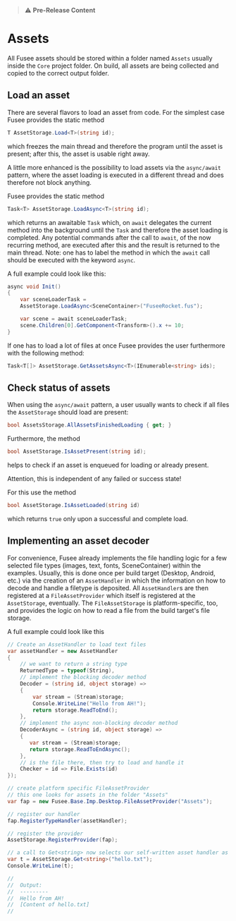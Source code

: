  > ⚠️ **Pre-Release Content**  

# Assets

All Fusee assets should be stored within a folder named `Assets` usually inside the `Core` project folder. On build, all assets are being collected and copied to the correct output folder.

## Load an asset

There are several flavors to load an asset from code. For the simplest case Fusee provides the static method

```csharp
T AssetStorage.Load<T>(string id);
```

which freezes the main thread and therefore the program until the asset is present; after this, the asset is usable right away.

A little more enhanced is the possibility to load assets via the `async/await` pattern, where the asset loading is executed in a different thread and does therefore not block anything.

Fusee provides the static method

```csharp
Task<T> AssetStorage.LoadAsync<T>(string id);
```

which returns an awaitable `Task` which, on `await` delegates the current method into the background until the `Task` and therefore the asset loading is completed. Any potential commands after the call to `await`, of the now recurring method, are executed after this and the result is returned to the main thread. Note: one has to label the method in which the `await` call should be executed with the keyword `async`.

A full example could look like this:

```csharp
async void Init()
{
    var sceneLoaderTask =
    AssetStorage.LoadAsync<SceneContainer>("FuseeRocket.fus");

    var scene = await sceneLoaderTask;
    scene.Children[0].GetComponent<Transform>().x += 10;
}
```

If one has to load a lot of files at once Fusee provides the user furthermore with the following method:

```csharp
Task<T[]> AssetStorage.GetAssetsAsync<T>(IEnumerable<string> ids);
```

## Check status of assets

When using the `async/await` pattern, a user usually wants to check if all files the `AssetStorage` should load are present:

```csharp
bool AssetsStorage.AllAssetsFinishedLoading { get; }
```

Furthermore, the method

```csharp
bool AssetStorage.IsAssetPresent(string id);
```

helps to check if an asset is enqueued for loading or already present.

Attention, this is independent of any failed or success state!

For this use the method

```csharp
bool AssetStorage.IsAssetLoaded(string id)
```

which returns `true` only upon a successful and complete load.

## Implementing an asset decoder

For convenience, Fusee already implements the file handling logic for a few selected file types (images, text, fonts, SceneContainer) within the examples. Usually, this is done once per build target (Desktop, Android, etc.) via the creation of an `AssetHandler` in which the information on how to decode and handle a filetype is deposited. All `AssetHandler`s are then registered at a `FileAssetProvider` which itself is registered at the `AssetStorage`,  eventually.
The `FileAssetStorage` is platform-specific, too, and provides the logic on how to read a file from the build target's file storage.

A full example could look like this

```csharp
// Create an AssetHandler to load text files
var assetHandler = new AssetHandler
{
    // we want to return a string type
    ReturnedType = typeof(String),
    // implement the blocking decoder method
    Decoder = (string id, object storage) =>
    {
        var stream = (Stream)storage;
        Console.WriteLine("Hello from AH!");
        return storage.ReadToEnd();
    },
    // implement the async non-blocking decoder method
    DecoderAsync = (string id, object storage) =>
    {
       var stream = (Stream)storage;
       return storage.ReadToEndAsync();
    },
    // is the file there, then try to load and handle it
    Checker = id => File.Exists(id)
});

// create platform specific FileAssetProvider
// this one looks for assets in the folder "Assets"
var fap = new Fusee.Base.Imp.Desktop.FileAssetProvider("Assets");

// register our handler
fap.RegisterTypeHandler(assetHandler);

// register the provider
AssetStorage.RegisterProvider(fap);

// a call to Get<string> now selects our self-written asset handler as encoder
var t = AssetStorage.Get<string>("hello.txt");
Console.WriteLine(t);

//
//  Output:
//  ---------
//  Hello from AH!
//  [Content of hello.txt]
//

```